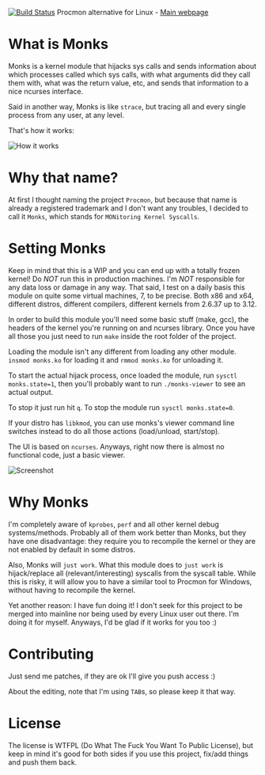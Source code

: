 [![Build Status](https://drone.io/github.com/alexandernst/monks/status.png)](https://drone.io/github.com/alexandernst/monks/latest) Procmon alternative for Linux - [Main webpage](http://alexandernst.github.io/monks "Monks's Homepage")

What is Monks
=======

Monks is a kernel module that hijacks sys calls and sends information about which
processes called which sys calls, with what arguments did they call them with, 
what was the return value, etc, and sends that information to a nice ncurses 
interface.

Said in another way, Monks is like ```strace```, but tracing all and every single
process from any user, at any level.

That's how it works:

![How it works](https://raw.github.com/alexandernst/monks/master/screenshots/monks.gif)

Why that name?
=======

At first I thought naming the project ```Procmon```, but because that name is already
a registered trademark and I don't want any troubles, I decided to call it ```Monks```,
which stands for ```MONitoring Kernel Syscalls```.

Setting Monks
=======

Keep in mind that this is a WIP and you can end up with a totally frozen 
kernel! Do *NOT* run this in production machines. I'm *NOT* responsible
for any data loss or damage in any way. That said, I test on a daily basis
this module on quite some virtual machines, 7, to be precise. Both x86 and
x64, different distros, different compilers, different kernels from 2.6.37
up to 3.12.

In order to build this module you'll need some basic stuff (make, gcc), the 
headers of the kernel you're running on and ncurses library. Once you have all
those you just need to run ```make``` inside the root folder of the project.

Loading the module isn't any different from loading any other module. 
```insmod monks.ko``` for loading it and ```rmmod monks.ko``` for 
unloading it.

To start the actual hijack process, once loaded the module, run 
```sysctl monks.state=1```, then you'll probably want to run 
```./monks-viewer``` to see an actual output.

To stop it just run hit ```q```. To stop the module run ```sysctl monks.state=0```.

If your distro has ```libkmod```, you can use monks's viewer command line
switches instead to do all those actions (load/unload, start/stop).

The UI is based on ```ncurses```. Anyways, right now there is almost no functional
code, just a basic viewer.

![Screenshot](https://raw.github.com/alexandernst/monks/master/screenshots/screenshot1.jpeg)

Why Monks
=======

I'm completely aware of ```kprobes```, ```perf``` and all other kernel debug 
systems/methods. Probably all of them work better than Monks, but they have 
one disadvantage: they require you to recompile the kernel or they are not 
enabled by default in some distros.

Also, Monks will ```just work```. What this module does to ```just work``` is
hijack/replace all (relevant/interesting) syscalls from the syscall table.
While this is risky, it will allow you to have a similar tool to Procmon for 
Windows, without having to recompile the kernel.

Yet another reason: I have fun doing it! I don't seek for this project to be 
merged into mainline nor being used by every Linux user out there. I'm doing 
it for myself. Anyways, I'd be glad if it works for you too :)

Contributing
=======

Just send me patches, if they are ok I'll give you push access :)

About the editing, note that I'm using ```TAB```s, so please keep it that way.

License
=======

The license is WTFPL (Do What The Fuck You Want To Public License), but keep
in mind it's good for both sides if you use this project, fix/add things and
push them back.
